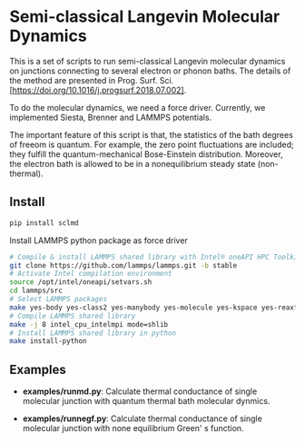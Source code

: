 # Semi-classical Langevin Molecular Dynamics

This is a set of scripts to run semi-classical Langevin molecular dynamics on junctions connecting to several electron or phonon baths. The details of the method are presented in Prog. Surf. Sci. [https://doi.org/10.1016/j.progsurf.2018.07.002].

To do the molecular dynamics, we need a force driver. Currently, we implemented Siesta, Brenner and LAMMPS potentials.

The important feature of this script is that, the statistics of the bath degrees of freeom is quantum. For example, the zero point fluctuations are included; they fulfill the quantum-mechanical Bose-Einstein distribution. Moreover, the electron bath is allowed to be in a nonequilibrium steady state (non-thermal).

## Install

```bash
pip install sclmd
```

Install LAMMPS python package as force driver

```bash
# Compile & install LAMMPS shared library with Intel® oneAPI HPC Toolkit https://software.intel.com/content/www/us/en/develop/tools/oneapi.html
git clone https://github.com/lammps/lammps.git -b stable
# Activate Intel compilation environment
source /opt/intel/oneapi/setvars.sh
cd lammps/src
# Select LAMMPS packages
make yes-body yes-class2 yes-manybody yes-molecule yes-kspace yes-reaxff yes-phonon
# Compile LAMMPS shared library
make -j 8 intel_cpu_intelmpi mode=shlib
# Install LAMMPS shared library in python
make install-python
```

## Examples

* **examples/runmd.py**: Calculate thermal conductance of single molecular junction with quantum thermal bath molecular dynmics.

* **examples/runnegf.py**: Calculate thermal conductance of single molecular junction with none equilibrium Green' s function.
